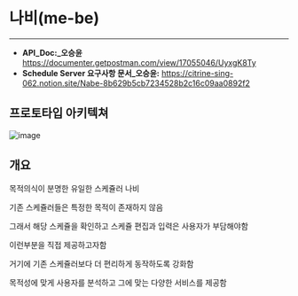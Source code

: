 # 나비(me-be)

---

+ **API_Doc:_오승윤** https://documenter.getpostman.com/view/17055046/UyxgK8Ty
+ **Schedule Server 요구사항 문서_오승윤:** https://citrine-sing-062.notion.site/Nabe-8b629b5cb7234528b2c16c09aa0892f2


## 프로토타입 아키텍쳐

![image](https://user-images.githubusercontent.com/68331041/177777216-ca145ec5-b7fa-4ad1-ab87-ead5b524bfc1.png)



## 개요

목적의식이 분명한 유일한 스케쥴러 나비

기존 스케쥴러들은 특정한 목적이 존재하지 않음

그래서 해당 스케쥴을 확인하고 스케쥴 편집과 입력은 사용자가 부담해야함

이런부분을 직접 제공하고자함

거기에 기존 스케쥴러보다 더 편리하게 동작하도록 강화함

목적성에 맞게 사용자를 분석하고 그에 맞는 다양한 서비스를 제공함


























